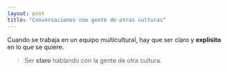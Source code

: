 ```yaml
---
layout: post
title: "Conversaciones con gente de otras culturas"
---
```


Cuando se trabaja en un equipo multicultural, <!--more--> hay que ser claro y **explísito** en lo que se quiere.

> Ser **claro** hablando con la gente de otra cultura.